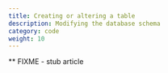 ```yaml
---
title: Creating or altering a table 
description: Modifying the database schema 
category: code
weight: 10
---
```


** FIXME - stub article 
